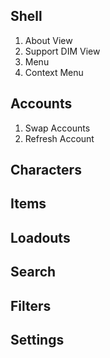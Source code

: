 ## Shell

1. About View
2. Support DIM View
3. Menu
4. Context Menu

## Accounts

1. Swap Accounts
2. Refresh Account

## Characters

## Items

## Loadouts

## Search

## Filters

## Settings
